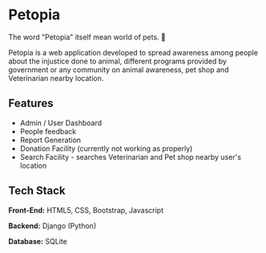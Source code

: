 
# Petopia

The word "Petopia" itself mean world of pets. 🐾

Petopia is a web application developed to spread awareness among people about the injustice done to animal, different programs provided by government or any community on animal awareness, pet shop and Veterinarian nearby location.



## Features

- Admin / User Dashboard
- People feedback
- Report Generation
- Donation Facility (currently not working as properly)
- Search Facility - searches Veterinarian and Pet shop nearby user's location


## Tech Stack

**Front-End:** HTML5, CSS, Bootstrap, Javascript

**Backend:** Django (Python)

**Database:** SQLite
